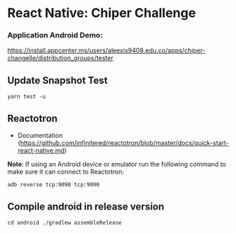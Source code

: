 # React Native: Chiper Challenge

<!-- TODO: add doc readme -->

### Application Android Demo:

https://install.appcenter.ms/users/aleexis9408.edu.co/apps/chiper-changelle/distribution_groups/tester

## Update Snapshot Test

```
yarn test -u
```

## Reactotron

- Documentation (https://github.com/infinitered/reactotron/blob/master/docs/quick-start-react-native.md)

**Note**: If using an Android device or emulator run the following command to make sure it can connect to Reactotron:

```
adb reverse tcp:9090 tcp:9090
```

## Compile android in release version

```
cd android ./gradlew assembleRelease
```
